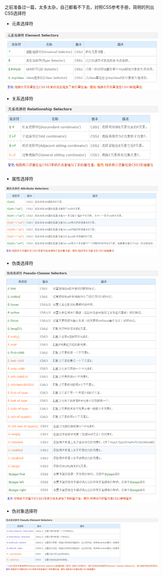 之前准备过一篇，太多太杂，自己都看不下去，对照CSS参考手册，简明的列出CSS选择符

* 元素选择符

![](/assets/select6.png)

* 关系选择符

![](/assets/select7.png)

* 属性选择符

![](/assets/select8.png)

* 伪类选择符

![](/assets/select9.png)![](/assets/select10.png)

* 伪对象选择符

![](/assets/select11.png)

